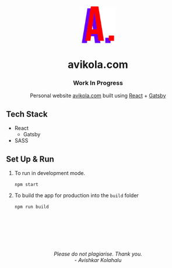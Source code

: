 <p align="center">
  <img width="100" src="https://github.com/avikola/avikola.com/blob/master/public/img/favicons/android-chrome-512x512.png" href="https://www.avikola.com/"/>
  <h1 align="center">avikola.com</h1>
  <h3 align="center" style="color:'red'">Work In Progress</h3>
  <p align="center">Personal website <a href="https://www.avikola.com/" target="_blank">avikola.com</a> built using <a href="https://reactjs.org/" target="_blank">React</a> + <a href="https://www.gatsbyjs.org/" target="_blank">Gatsby</a></p>
</p>

## Tech Stack

- React
  - Gatsby
- SASS

## Set Up & Run

1. To run in development mode.

   ```
   npm start
   ```

2. To build the app for production into the `build` folder
   ```
   npm run build
   ```

<br/>
<br/>
<br/>
<br/>
<br/>

<p align="center"><i>Please do not plagiarise. Thank you.<br/>- Avishkar Kolahalu</i></p>
